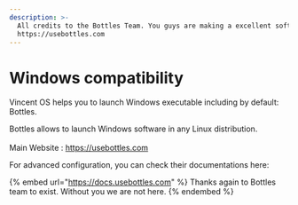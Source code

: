 ```yaml
---
description: >-
  All credits to the Bottles Team. You guys are making a excellent software.
  https://usebottles.com
---
```


# Windows compatibility

Vincent OS helps you to launch Windows executable including by default: Bottles.

Bottles allows to launch Windows software in any Linux distribution.\
\
Main Website : https://usebottles.com

For advanced configuration, you can check their documentations here:

{% embed url="https://docs.usebottles.com" %}
Thanks again to Bottles team to exist. Without you we are not here.
{% endembed %}
